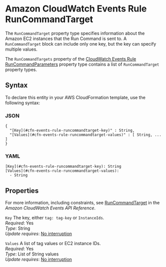 # Amazon CloudWatch Events Rule RunCommandTarget<a name="aws-properties-events-rule-runcommandtarget"></a>

<a name="aws-properties-events-rule-runcommandtarget-description"></a>The `RunCommandTarget` property type specifies information about the Amazon EC2 instances that the Run Command is sent to\. A `RunCommandTarget` block can include only one key, but the key can specify multiple values\.

<a name="aws-properties-events-rule-runcommandtarget-inheritance"></a> The `RunCommandTargets` property of the [CloudWatch Events Rule RunCommandParameters](aws-properties-events-rule-runcommandparameters.md) property type contains a list of `RunCommandTarget` property types\. 

## Syntax<a name="aws-properties-events-rule-runcommandtarget-syntax"></a>

To declare this entity in your AWS CloudFormation template, use the following syntax:

### JSON<a name="aws-properties-events-rule-runcommandtarget-syntax.json"></a>

```
{
  "[Key](#cfn-events-rule-runcommandtarget-key)" : String,
  "[Values](#cfn-events-rule-runcommandtarget-values)" : [ String, ... ]
}
```

### YAML<a name="aws-properties-events-rule-runcommandtarget-syntax.yaml"></a>

```
[Key](#cfn-events-rule-runcommandtarget-key): String
[Values](#cfn-events-rule-runcommandtarget-values): 
  - String
```

## Properties<a name="aws-properties-events-rule-runcommandtarget-properties"></a>

For more information, including constraints, see [RunCommandTarget](http://docs.aws.amazon.com/AmazonCloudWatchEvents/latest/APIReference/API_RunCommandTarget.html) in the *Amazon CloudWatch Events API Reference*\.

`Key`  <a name="cfn-events-rule-runcommandtarget-key"></a>
The key, either `tag: tag-key` or `InstanceIds`\.  
 *Required*: Yes  
 *Type*: String  
 *Update requires*: [No interruption](using-cfn-updating-stacks-update-behaviors.md#update-no-interrupt) 

`Values`  <a name="cfn-events-rule-runcommandtarget-values"></a>
A list of tag values or EC2 instance IDs\.  
 *Required*: Yes  
 *Type*: List of String values  
 *Update requires*: [No interruption](using-cfn-updating-stacks-update-behaviors.md#update-no-interrupt) 